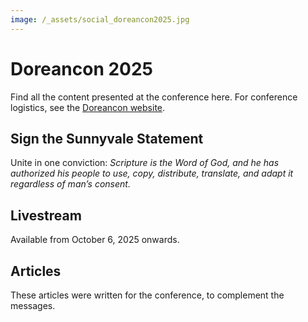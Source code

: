 ```yaml
---
image: /_assets/social_doreancon2025.jpg
---
```



# Doreancon 2025

Find all the content presented at the conference here. For conference logistics, see the [Doreancon website](https://doreancon.org/).


## Sign the Sunnyvale Statement

Unite in one conviction: _Scripture is the Word of God, and he has authorized his people to use, copy, distribute, translate, and adapt it regardless of man’s consent._

<VPButton text="Sign the statement" href=""></VPButton>


## Livestream

Available from October 6, 2025 onwards.

<YouTube id='bqZSNiD1LYw'></YouTube>

<VPButton text="Watch pre-conference on YouTube" href="https://www.youtube.com/watch?v=bqZSNiD1LYw" theme="alt"></VPButton>

<YouTube id='pICi4K2v7Q4'></YouTube>

<VPButton text="Watch day 1 on YouTube" href="https://www.youtube.com/watch?v=pICi4K2v7Q4" theme="alt"></VPButton>

<YouTube id='2Cx0aYaIMQY'></YouTube>

<VPButton text="Watch day 2 on YouTube" href="https://www.youtube.com/watch?v=2Cx0aYaIMQY" theme="alt"></VPButton>


## Articles
These articles were written for the conference, to complement the messages.

<ArticlePreview id='manuscripts'></ArticlePreview>
<ArticlePreview id='bible-societies'></ArticlePreview>
<ArticlePreview id='adaptation'></ArticlePreview>
<ArticlePreview id='copyright-protect-scripture'></ArticlePreview>
<ArticlePreview id='balaam'></ArticlePreview>
